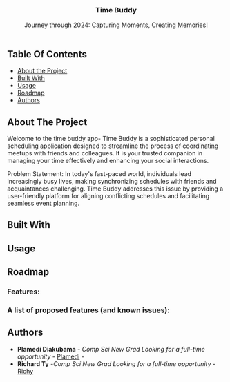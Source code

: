 <br/>
<p align="center">
  <a href="https://github.com/PlamediD/slideshowapp">
    
  </a>

  <h3 align="center">Time Buddy </h3>

  <p align="center">
    Journey through 2024: Capturing Moments, Creating Memories!
    <br/>
    <br/>
    
  </p>
</p>



## Table Of Contents

* [About the Project](#about-the-project)
* [Built With](#built-with)
* [Usage](#usage)
* [Roadmap](#roadmap)
* [Authors](#authors)

## About The Project

Welcome to the time buddy app- 
Time Buddy is a sophisticated personal scheduling application designed to streamline the process of coordinating meetups with friends and colleagues. It is your trusted companion in managing your time effectively and enhancing your social interactions.

Problem Statement:
In today's fast-paced world, individuals lead increasingly busy lives, making synchronizing schedules with friends and acquaintances challenging. Time Buddy addresses this issue by providing a user-friendly platform for aligning conflicting schedules and facilitating seamless event planning.



## Built With





## Usage




## Roadmap


### Features: 


### A list of proposed features (and known issues):








## Authors

* **Plamedi Diakubama** - *Comp Sci New Grad Looking for a full-time opportunity* - [Plamedi](https://github.com/PlamediD/) -
* **Richard Ty** -*Comp Sci New Grad Looking for a full-time opportunity*          - [Richy](https://github.com/Richiity)




